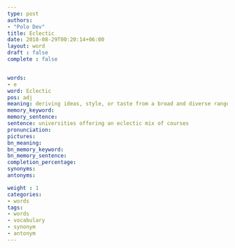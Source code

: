 ```yaml
---
type: post
authors:
- "Polo Dev"
title: Eclectic
date: 2018-08-29T00:20:14+06:00
layout: word
draft : false
complete : false


words:
- e
word: Eclectic
pos: adj
meaning: deriving ideas, style, or taste from a broad and diverse range of sources.
memory_keyword:
memory_sentence:
sentence: universities offering an eclectic mix of courses
pronunciation:
pictures:
bn_meaning:
bn_memory_keyword:
bn_memory_sentence:
completion_percentage:
synonyms:
antonyms:

weight : 1
categories:
- words
tags:
- words
- vocabulary
- synonym
- antonym
---
```

